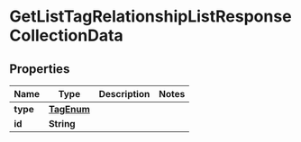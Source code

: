 # GetListTagRelationshipListResponseCollectionData

## Properties
Name | Type | Description | Notes
------------ | ------------- | ------------- | -------------
**type** | [**TagEnum**](TagEnum.md) |  | 
**id** | **String** |  | 
